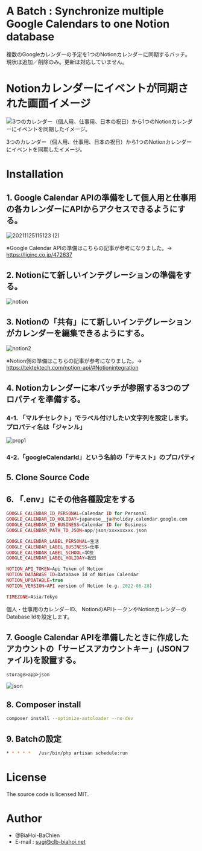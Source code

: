 # A Batch : Synchronize multiple Google Calendars to one Notion database

複数のGoogleカレンダーの予定を1つのNotionカレンダーに同期するバッチ。
現状は追加／削除のみ。更新は対応していません。

# Notionカレンダーにイベントが同期された画面イメージ

![3つのカレンダー（個人用、仕事用、日本の祝日）から1つのNotionカレンダーにイベントを同期したイメージ。](https://user-images.githubusercontent.com/93363437/143379424-49ca91f5-3a07-484b-8007-a0ee3d1082e4.png)

3つのカレンダー（個人用、仕事用、日本の祝日）から1つのNotionカレンダーにイベントを同期したイメージ。

# Installation

## 1. Google Calendar APIの準備をして個人用と仕事用の各カレンダーにAPIからアクセスできるようにする。
![20211125115123 (2)](https://user-images.githubusercontent.com/93363437/143381645-3ab76251-bf87-4fe7-b1d1-43bcdd523df0.png)

※Google Calendar APIの準備はこちらの記事が参考になりました。→ https://liginc.co.jp/472637

## 2. Notionにて新しいインテグレーションの準備をする。
![notion](https://user-images.githubusercontent.com/93363437/143382921-beb2157c-32e0-4de2-be35-e2fbd232fbab.png)

## 3. Notionの「共有」にて新しいインテグレーションがカレンダーを編集できるようにする。
![notion2](https://user-images.githubusercontent.com/93363437/143383010-3a4ac152-6928-44c8-afd2-6faddd541275.png)

※Notion側の準備はこちらの記事が参考になりました。→ https://tektektech.com/notion-api/#Notionintegration

## 4. Notionカレンダーに本バッチが参照する3つのプロパティを準備する。
### 4-1. 「マルチセレクト」でラベル付けしたい文字列を設定します。プロパティ名は「ジャンル」
![prop1](https://user-images.githubusercontent.com/93363437/143386907-06c81349-ba05-4e6f-a899-6b45f924fb0a.png)

### 4-2.「googleCalendarId」という名前の「テキスト」のプロパティ

## 5. Clone Source Code
## 6. 「.env」にその他各種設定をする

```php
GOOGLE_CALENDAR_ID_PERSONAL=Calendar ID for Personal
GOOGLE_CALENDAR_ID_HOLIDAY=japanese__ja@holiday.calendar.google.com
GOOGLE_CALENDAR_ID_BUSINESS=Calendar ID for Business
GOOGLE_CALENDAR_PATH_TO_JSON=app/json/xxxxxxxxx.json

GOOGLE_CALENDAR_LABEL_PERSONAL=生活
GOOGLE_CALENDAR_LABEL_BUSINESS=仕事
GOOGLE_CALENDAR_LABEL_SCHOOL=学校
GOOGLE_CALENDAR_LABEL_HOLIDAY=祝日

NOTION_API_TOKEN=Api Token of Notion
NOTION_DATABASE_ID=Database Id of Notion Calendar
NOTION_UPDATABLE=true
NOTION_VERSION=API version of Notion (e.g. 2022-06-28)

TIMEZONE=Asia/Tokyo
```
個人・仕事用のカレンダーID、
NotionのAPIトークンやNotionカレンダーのDatabase Idを設定します。

## 7. Google Calendar APIを準備したときに作成したアカウントの「サービスアカウントキー」(JSONファイル)を設置する。
```
storage>app>json
```

![json](https://user-images.githubusercontent.com/93363437/143384668-e7fbd910-bd78-4e70-a18b-cf51665d9e60.png)

## 8. Composer install
```bash
composer install --optimize-autoloader --no-dev
```
## 9. Batchの設定
```bash
* * * * *   /usr/bin/php artisan schedule:run
```

# License
The source code is licensed MIT.

# Author

* @BiaHoi-BaChien
* E-mail : sugi@clb-biahoi.net
